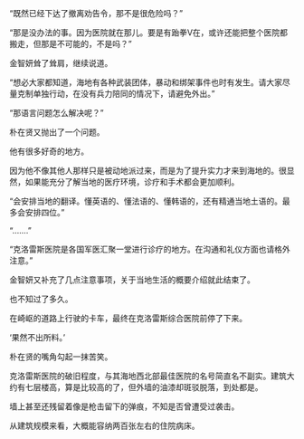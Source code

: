 “既然已经下达了撤离劝告令，那不是很危险吗？”

“那是没办法的事。因为医院就在那儿。要是有跆拳V在，或许还能把整个医院都搬走，但那是不可能的，不是吗？”

金智妍耸了耸肩，继续说道。

“想必大家都知道，海地有各种武装团体，暴动和绑架事件也时有发生。请大家尽量克制单独行动，在没有兵力陪同的情况下，请避免外出。”

“那语言问题怎么解决呢？”

朴在贤又抛出了一个问题。

他有很多好奇的地方。

因为他不像其他人那样只是被动地派过来，而是为了提升实力才来到海地的。很显然，如果能充分了解当地的医疗环境，诊疗和手术都会更加顺利。

“会安排当地的翻译。懂英语的、懂法语的、懂韩语的，还有精通当地土语的。最多会安排四位。”

“…….”

“克洛雷斯医院是各国军医汇聚一堂进行诊疗的地方。在沟通和礼仪方面也请格外注意。”

金智妍又补充了几点注意事项，关于当地生活的概要介绍就此结束了。

也不知过了多久。

在崎岖的道路上行驶的卡车，最终在克洛雷斯综合医院前停了下来。

‘果然不出所料。’

朴在贤的嘴角勾起一抹苦笑。

克洛雷斯医院的破旧程度，与其海地西北部最佳医院的名号简直名不副实。建筑大约有七层楼高，算是比较高的了，但外墙的油漆却斑驳脱落，到处都是。

墙上甚至还残留着像是枪击留下的弹痕，不知是否曾遭受过袭击。

从建筑规模来看，大概能容纳两百张左右的住院病床。
